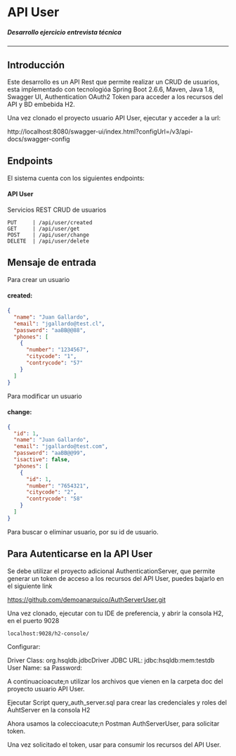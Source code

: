 # API User
##### Desarrollo ejercicio entrevista técnica

******

## Introducci&oacute;n

Este desarrollo es un API Rest que permite realizar un CRUD de usuarios, esta implementado con tecnologi&oacute;a Spring Boot 2.6.6, Maven, Java 1.8, Swagger UI, Authentication OAuth2 Token
para acceder a los recursos del API y BD embebida H2.

Una vez clonado el proyecto usuario API User, ejecutar y acceder a la url:

http://localhost:8080/swagger-ui/index.html?configUrl=/v3/api-docs/swagger-config

## Endpoints

El sistema cuenta con los siguientes endpoints:

#### API User

Servicios REST CRUD de usuarios

```
PUT     | /api/user/created
GET     | /api/user/get
POST    | /api/user/change
DELETE  | /api/user/delete
```

## Mensaje de entrada

Para crear un usuario

#### created:

```json
{
  "name": "Juan Gallardo",
  "email": "jgallardo@test.cl",
  "password": "aaBB@@88",
  "phones": [
    {
      "number": "1234567",
      "citycode": "1",
      "contrycode": "57"
    }
  ]
}
```

Para modificar un usuario

#### change:

```json
{
  "id": 1,
  "name": "Juan Gallardo",
  "email": "jgallardo@test.com",
  "password": "aaBB@@99",
  "isactive": false,
  "phones": [
    {
      "id": 1,
      "number": "7654321",
      "citycode": "2",
      "contrycode": "58"
    }
  ]
}
```

Para buscar o eliminar usuario, por su id de usuario.


## Para Autenticarse en la API User

Se debe utilizar el proyecto adicional AuthenticationServer, que permite generar un token de acceso a los recursos del API User, puedes bajarlo en el siguiente
link

https://github.com/demoanarquico/AuthServerUser.git

Una vez clonado, ejecutar con tu IDE de preferencia, y abrir la consola H2, en el puerto 9028

```
localhost:9028/h2-console/
```

Configurar:

Driver Class: org.hsqldb.jdbcDriver
JDBC URL: jdbc:hsqldb:mem:testdb
User Name: sa
Password:

A continuacioacute;n utilizar los archivos que vienen en la carpeta doc del proyecto usuario API User.

Ejecutar Script query_auth_server.sql para crear las credenciales y roles del AuhtServer en la consola H2

Ahora usamos la coleccioacute;n Postman AuthServerUser, para solicitar token.

Una vez solicitado el token, usar para consumir los recursos del API User.

&nbsp;